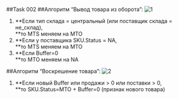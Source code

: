 ##Task 002
##Алгоритм “Вывод товара из оборота”:
![1](http://cs628027.vk.me/v628027613/f1c0/S_AISRNaZZw.jpg)
1. **Если тип склада = центральный (или поставщик склада = не_склад), 
<br>**то MTS меняем на MTO
2. **Если у поставщика SKU.Status = NA,
<br>**то MTS меняем на MTO
3. **Если Buffer=0
<br>**то MTO меняем на NA

##Алгоритм “Воскрешение товара”:
![2](http://cs628027.vk.me/v628027613/f1c7/NM1cUPtYNBs.jpg)
1. **Если новый Buffer или продажи > 0 или поставки > 0,
<br>**то SKU.Status=MTO + Buffer=0 (признак нового товара)

